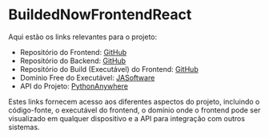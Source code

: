 # BuildedNowFrontendReact

Aqui estão os links relevantes para o projeto:

- Repositório do Frontend: [GitHub](https://github.com/Catson28/NowFrontendReact)
- Repositório do Backend: [GitHub](https://github.com/Catson28/NowBackendDjango)
- Repositório do Build (Executável) do Frontend: [GitHub](https://github.com/Catson28/BuildedNowFrontendReact)
- Domínio Free do Executável: [JASoftware](https://jasoftware.netlify.app)
- API do Projeto: [PythonAnywhere](https://jasoftware.pythonanywhere.com/)

Estes links fornecem acesso aos diferentes aspectos do projeto, incluindo o código-fonte, o executável do frontend, o domínio onde o frontend pode ser visualizado em qualquer dispositivo e a API para integração com outros sistemas.